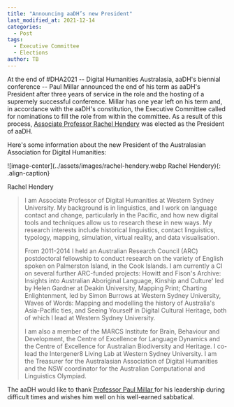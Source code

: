 ```yaml
---
title: "Announcing aaDH’s new President"
last_modified_at: 2021-12-14
categories:
  - Post
tags:
  - Executive Committee
  - Elections
author: TB
---
```


At the end of #DHA2021 -- Digital Humanities Australasia, aaDH's biennial conference -- Paul Millar announced the end of his term as aaDH's President after three years of service in the role and the hosting of a supremely successful conference. Millar has one year left on his term and, in accordance with the aaDH's constitution, the Executive Committee called for nominations to fill the role from within the committee. As a result of this process, [Associate Professor Rachel Hendery](https://www.westernsydney.edu.au/staff_profiles/WSU/associate_professor_rachel_hendery) was elected as the President of aaDH.

Here's some information about the new President of the Australasian Association for Digital Humanities:

![image-center](../assets/images/rachel-hendery.webp Rachel Hendery){: .align-caption}

Rachel Hendery

> I am Associate Professor of Digital Humanities at Western Sydney University. My background is in linguistics, and I work on language contact and change, particularly in the Pacific, and how new digital tools and techniques allow us to research these in new ways. My research interests include historical linguistics, contact linguistics, typology, mapping, simulation, virtual reality, and data visualisation.
>
> From 2011-2014 I held an Australian Research Council (ARC) postdoctoral fellowship to conduct research on the variety of English spoken on Palmerston Island, in the Cook Islands. I am currently a CI on several further ARC-funded projects: Howitt and Fison's Archive: Insights into Australian Aboriginal Language, Kinship and Culture' led by Helen Gardner at Deakin University, Mapping Print; Charting Enlightenment, led by Simon Burrows at Western Sydney University, Waves of Words: Mapping and modelling the history of Australia's Asia-Pacific ties, and Seeing Yourself in Digital Cultural Heritage, both of which I lead at Western Sydney University.
>
> I am also a member of the MARCS Institute for Brain, Behaviour and Development, the Centre of Excellence for Language Dynamics and the Centre of Excellence for Australian Biodiversity and Heritage. I co-lead the Intergener8 Living Lab at Western Sydney University. I am the Treasurer for the Australasian Association of Digital Humanities and the NSW coordinator for the Australian Computational and Linguistics Olympiad.

The aaDH would like to thank [Professor Paul Millar ](https://www.canterbury.ac.nz/arts/contact-us/people/paul-millar.html)for his leadership during difficult times and wishes him well on his well-earned sabbatical.